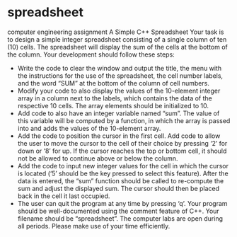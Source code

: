 spreadsheet
===========

computer engineering assignment
A Simple C++ Spreadsheet
Your task is to design a simple integer spreadsheet consisting of a single column of ten (10) cells. The spreadsheet will display the sum of the cells at the bottom of the column.
Your development should follow these steps:
- Write the code to clear the window and output the title, the menu with the instructions for the use of the spreadsheet, the cell number labels, and the word “SUM” at the bottom of the column of cell numbers.
- Modify your code to also display the values of the 10-element integer array in a column next to the labels, which contains the data of the respective 10 cells. The array elements should be initialized to 10.
- Add code to also have an integer variable named “sum”. The value of this variable will be computed by a function, in which the array is passed into and adds the values of the 10-element array.
- Add the code to position the cursor in the first cell. Add code to allow the user to move the cursor to the cell of their choice by pressing ‘2’ for down or ‘8’ for up. If the cursor reaches the top or bottom cell, it should not be allowed to continue above or below the column.
- Add the code to input new integer values for the cell in which the cursor is located (‘5’ should be the key pressed to select this feature). After the data is entered, the “sum” function should be called to re-compute the sum and adjust the displayed sum. The cursor should then be placed back in the cell it last occupied.
- The user can quit the program at any time by pressing ‘q’.
Your program should be well-documented using the comment feature of C++. Your filename should be “spreadsheet”.
The computer labs are open during all periods. Please make use of your time efficiently.
